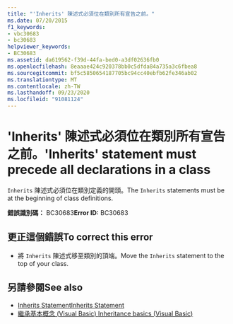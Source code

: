 ```yaml
---
title: "'Inherits' 陳述式必須位在類別所有宣告之前。"
ms.date: 07/20/2015
f1_keywords:
- vbc30683
- bc30683
helpviewer_keywords:
- BC30683
ms.assetid: da619562-f39d-44fa-bed0-a3df02636fb0
ms.openlocfilehash: 8eaaae424c920378bb0c5dfda84a735a3c6fbea8
ms.sourcegitcommit: bf5c5850654187705bc94cc40ebfb62fe346ab02
ms.translationtype: MT
ms.contentlocale: zh-TW
ms.lasthandoff: 09/23/2020
ms.locfileid: "91081124"
---
```

# <a name="inherits-statement-must-precede-all-declarations-in-a-class"></a><span data-ttu-id="a4a47-102">'Inherits' 陳述式必須位在類別所有宣告之前。</span><span class="sxs-lookup"><span data-stu-id="a4a47-102">'Inherits' statement must precede all declarations in a class</span></span>

<span data-ttu-id="a4a47-103">`Inherits` 陳述式必須位在類別定義的開頭。</span><span class="sxs-lookup"><span data-stu-id="a4a47-103">The `Inherits` statements must be at the beginning of class definitions.</span></span>  
  
 <span data-ttu-id="a4a47-104">**錯誤識別碼：** BC30683</span><span class="sxs-lookup"><span data-stu-id="a4a47-104">**Error ID:** BC30683</span></span>  
  
## <a name="to-correct-this-error"></a><span data-ttu-id="a4a47-105">更正這個錯誤</span><span class="sxs-lookup"><span data-stu-id="a4a47-105">To correct this error</span></span>  
  
- <span data-ttu-id="a4a47-106">將 `Inherits` 陳述式移至類別的頂端。</span><span class="sxs-lookup"><span data-stu-id="a4a47-106">Move the `Inherits` statement to the top of your class.</span></span>  
  
## <a name="see-also"></a><span data-ttu-id="a4a47-107">另請參閱</span><span class="sxs-lookup"><span data-stu-id="a4a47-107">See also</span></span>

- [<span data-ttu-id="a4a47-108">Inherits Statement</span><span class="sxs-lookup"><span data-stu-id="a4a47-108">Inherits Statement</span></span>](../language-reference/statements/inherits-statement.md)
- [<span data-ttu-id="a4a47-109">繼承基本概念 (Visual Basic) </span><span class="sxs-lookup"><span data-stu-id="a4a47-109">Inheritance basics (Visual Basic)</span></span>](../programming-guide/language-features/objects-and-classes/inheritance-basics.md)
